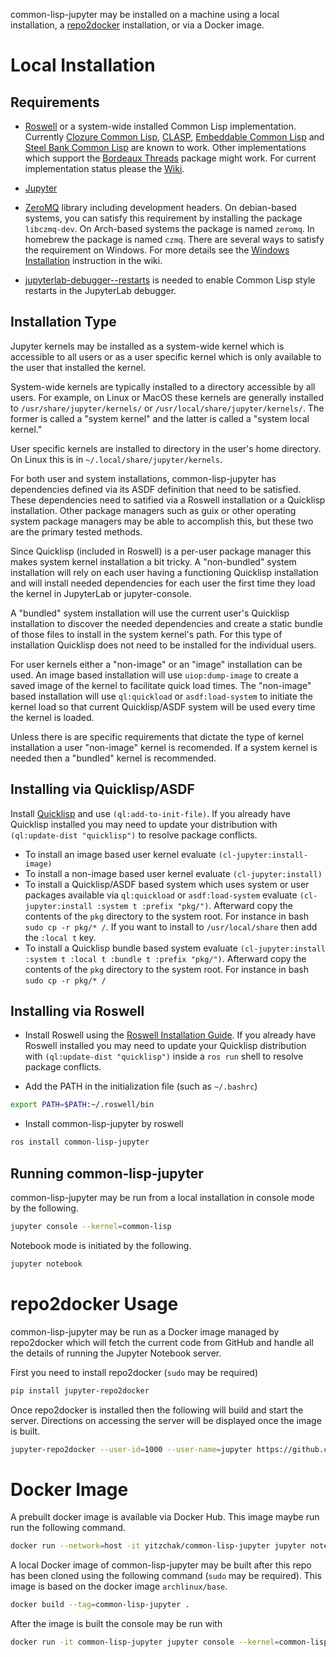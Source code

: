 common-lisp-jupyter may be installed on a machine using a local installation, a
[repo2docker][] installation, or via a Docker image.

# Local Installation

## Requirements

- [Roswell][] or a system-wide installed Common Lisp implementation. Currently
  [Clozure Common Lisp][CCL], [CLASP][], [Embeddable Common Lisp][ECL] and
  [Steel Bank Common Lisp][SBCL] are known to work. Other implementations which
  support the [Bordeaux Threads][] package might work. For current
  implementation status please the [Wiki][implementation-status].

- [Jupyter][]

- [ZeroMQ][] library including development headers. On debian-based systems, you
  can satisfy this requirement by installing the package `libczmq-dev`. On
  Arch-based systems the package is named `zeromq`. In homebrew the package is
  named `czmq`. There are several ways to satisfy the requirement on Windows.
  For more details see the [Windows Installation][] instruction in the wiki.
  
- [jupyterlab-debugger--restarts][] is needed to enable Common Lisp style 
  restarts in the JupyterLab debugger.

## Installation Type

Jupyter kernels may be installed as a system-wide kernel which is accessible
to all users or as a user specific kernel which is only available to the user
that installed the kernel.

System-wide kernels are typically installed to a directory accessible by all 
users. For example, on Linux or MacOS these kernels are generally installed to
`/usr/share/jupyter/kernels/` or `/usr/local/share/jupyter/kernels/`. The former
is called a "system kernel" and the latter is called a "system local kernel."

User specific kernels are installed to directory in the user's home directory. 
On Linux this is in `~/.local/share/jupyter/kernels`.

For both user and system installations, common-lisp-jupyter has dependencies
defined via its ASDF definition that need to be satisfied. These dependencies
need to satified via a Roswell installation or a Quicklisp installation. Other
package managers such as guix or other operating system package managers may be 
able to accomplish this, but these two are the primary tested methods.

Since Quicklisp (included in Roswell) is a per-user package manager this makes
system kernel installation a bit tricky. A "non-bundled" system installation
will rely on each user having a functioning Quicklisp installation and will
install needed dependencies for each user the first time they load the kernel
in JupyterLab or jupyter-console.

A "bundled" system installation will use the current user's Quicklisp
installation to discover the needed dependencies and create a static bundle
of those files to install in the system kernel's path. For this type of 
installation Quicklisp does not need to be installed for the individual users.

For user kernels either a "non-image" or an "image" installation can be used.
An image based installation will use `uiop:dump-image` to create a saved image
of the kernel to facilitate quick load times. The "non-image" based installation
will use `ql:quickload` or `asdf:load-system` to initiate the kernel load so
that current Quicklisp/ASDF system will be used every time the kernel is loaded.

Unless there is are specific requirements that dictate the type of kernel
installation a user "non-image" kernel is recomended. If a system kernel is
needed then a "bundled" kernel is recommended.

## Installing via Quicklisp/ASDF

Install [Quicklisp][] and use `(ql:add-to-init-file)`. If you already have
Quicklisp installed you may need to update your distribution with 
`(ql:update-dist "quicklisp")` to resolve package conflicts.

- To install an image based user kernel evaluate `(cl-jupyter:install-image)`
- To install a non-image based user kernel evaluate `(cl-jupyter:install)`
- To install a Quicklisp/ASDF based system which uses system or user packages
  available via `ql:quickload` or `asdf:load-system` evaluate
  `(cl-jupyter:install :system t :prefix "pkg/")`. Afterward 
  copy the contents of the `pkg` directory to the system root. For instance in 
  bash `sudo cp -r pkg/* /`. If you want to install to `/usr/local/share` then
  add the `:local t` key.
- To install a Quicklisp bundle based system evaluate
  `(cl-jupyter:install :system t :local t :bundle t :prefix "pkg/")`. Afterward 
  copy the contents of the `pkg` directory to the system root. For instance in 
  bash `sudo cp -r pkg/* /`

## Installing via Roswell

- Install Roswell using the [Roswell Installation Guide][]. If you already have
  Roswell installed you may need to update your Quicklisp distribution with
  `(ql:update-dist "quicklisp")` inside a `ros run` shell to resolve package
  conflicts.

- Add the PATH in the initialization file (such as `~/.bashrc`)
```sh
export PATH=$PATH:~/.roswell/bin
```

- Install common-lisp-jupyter by roswell
```sh
ros install common-lisp-jupyter
```

## Running common-lisp-jupyter

common-lisp-jupyter may be run from a local installation in console mode by the
following.

```sh
jupyter console --kernel=common-lisp
```

Notebook mode is initiated by the following.

```sh
jupyter notebook
```

# repo2docker Usage

common-lisp-jupyter may be run as a Docker image managed by repo2docker which
will fetch the current code from GitHub and handle all the details of running
the Jupyter Notebook server.

First you need to install repo2docker (`sudo` may be required)

```sh
pip install jupyter-repo2docker
```

Once repo2docker is installed then the following will build and start the
server. Directions on accessing the server will be displayed once the image is
built.

```sh
jupyter-repo2docker --user-id=1000 --user-name=jupyter https://github.com/yitzchak/common-lisp-jupyter
```

# Docker Image

A prebuilt docker image is available via Docker Hub. This image maybe run run
the following command.

```sh
docker run --network=host -it yitzchak/common-lisp-jupyter jupyter notebook --ip=127.0.0.1
```

A local Docker image of common-lisp-jupyter may be built after this repo has
been cloned using the following command (`sudo` may be required). This image is
based on the docker image `archlinux/base`.

```sh
docker build --tag=common-lisp-jupyter .
```

After the image is built the console may be run with

```sh
docker run -it common-lisp-jupyter jupyter console --kernel=common-lisp
```

<!--refs-->

[about.ipynb]: http://nbviewer.jupyter.org/github/yitzchak/common-lisp-jupyter/blob/master/examples/about.ipynb
[Bordeaux Threads]: https://common-lisp.net/project/bordeaux-threads/
[CCL]: https://ccl.clozure.com/
[CLASP]: https://github.com/clasp-developers/clasp
[ci]: https://github.com/yitzchak/common-lisp-jupyter/actions/
[ci-badge]: https://github.com/yitzchak/common-lisp-jupyter/workflows/ci/badge.svg
[cl-jupyter]: https://github.com/fredokun/cl-jupyter/
[cl-jupyter.lisp]: https://github.com/yitzchak/common-lisp-jupyter/blob/master/src/cl-kernel.lisp
[cytoscape-clj]: https://github.com/yitzchak/cytoscape-clj
[ECL]: https://common-lisp.net/project/ecl/
[jsown]: http://quickdocs.org/jsown/
[julia.ipynb]: http://nbviewer.jupyter.org/github/yitzchak/common-lisp-jupyter/blob/master/examples/julia.ipynb
[Jupyter]: https://jupyter.org/
[kekule-clj]: https://github.com/yitzchak/kekule-clj
[Maxima-Jupyter]: https://github.com/robert-dodier/maxima-jupyter/
[mybinder-badge]: https://mybinder.org/badge_logo.svg
[mybinder]: https://mybinder.org/v2/gh/yitzchak/common-lisp-jupyter/master?urlpath=lab
[nbviewer]: http://nbviewer.jupyter.org
[ngl-clj]: https://github.com/yitzchak/ngl-clj
[Quicklisp]: https://www.quicklisp.org/
[repo2docker]: https://repo2docker.readthedocs.io/en/latest/
[Roswell]: https://github.com/roswell/roswell
[Roswell Installation Guide]: https://github.com/roswell/roswell/wiki/Installation
[SBCL]: http://www.sbcl.org/
[sheet-clj]: https://github.com/yitzchak/sheet-clj
[uiop:dump-image]: https://common-lisp.net/project/asdf/uiop.html#index-dump_002dimage
[widgets.ipynb]: http://nbviewer.jupyter.org/github/yitzchak/common-lisp-jupyter/blob/master/examples/widgets.ipynb
[Windows Installation]: https://github.com/yitzchak/common-lisp-jupyter/wiki/Windows-Installation
[ZeroMQ]: http://zeromq.org/
[implementation-status]: https://github.com/yitzchak/common-lisp-jupyter/wiki/Implementation-Status
[jupyterlab-debugger--restarts]: https://github.com/yitzchak/jupyterlab-debugger-restarts

